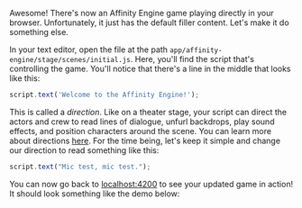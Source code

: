 Awesome! There's now an Affinity Engine game playing directly in your browser. Unfortunately, it just has the default filler content. Let's make it do something else.

In your text editor, open the file at the path `app/affinity-engine/stage/scenes/initial.js`. Here, you'll find the script that's controlling the game. You'll notice that there's a line in the middle that looks like this:

```js
script.text('Welcome to the Affinity Engine!');
```

This is called a _direction_. Like on a theater stage, your script can direct the actors and crew to read lines of dialogue, unfurl backdrops, play sound effects, and position characters around the scene. You can learn more about directions [here](#/api/stage/directions). For the time being, let's keep it simple and change our direction to read something like this:

```js
script.text("Mic test, mic test.");
```

You can now go back to [localhost:4200](http://localhost:4200) to see your updated game in action! It should look something like the demo below:
